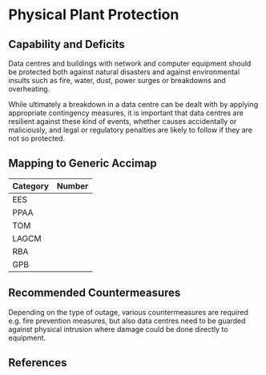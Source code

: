 # Physical Plant Protection

## Capability and Deficits
Data centres and buildings with network and computer equipment should be protected both against natural disasters and against environmental insults such as fire, water, dust,
power surges or breakdowns and overheating.

While ultimately a breakdown in a data centre can be dealt with by applying appropriate contingency measures, it is important that data centres are resilient against these
kind of events, whether causes accidentally or maliciously, and legal or regulatory penalties are likely to follow if they are not so protected.


## Mapping to Generic Accimap

|Category | Number |
| --- | --- |
|EES     |      |
|PPAA  | |
|TOM   ||
|LAGCM ||
|RBA   ||
|GPB   ||

## Recommended Countermeasures

Depending on the type of outage, various countermeasures are required e.g. fire prevention measures, but also data centres need to be guarded against physical intrusion where
damage could be done directly to equipment.

## References

